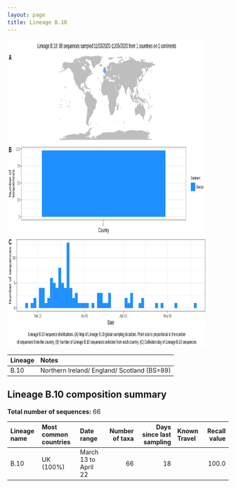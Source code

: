 ```yaml
---
layout: page
title: Lineage B.10
---
```




<img src="../assets/images/B.10.svg" alt="B.10 lineage summary figure" width="90%" height="700px" />


| Lineage | Notes |
|:-----|:-----|
| B.10 | Northern Ireland/ England/ Scotland (BS=89) |

<h2>Lineage B.10 composition summary </h2>

<strong>Total number of sequences:</strong> 66

| Lineage name | Most common countries | Date range | Number of taxa |  Days since last sampling | Known Travel | Recall value |
|:-----|:-----|:-------|-------:|-------:|:---------|--------:|
| B.10 | UK (100%) | March 13 to April 22 | 66 | 18 |  | 100.0 |
